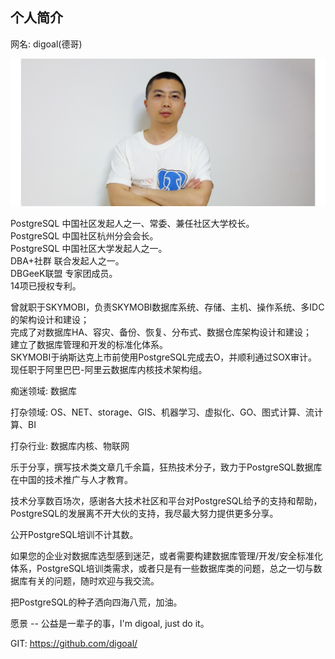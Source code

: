## 个人简介
网名: digoal(德哥)    
  
![pic](digoal.png)  
    
PostgreSQL 中国社区发起人之一、常委、兼任社区大学校长。  
PostgreSQL 中国社区杭州分会会长。  
PostgreSQL 中国社区大学发起人之一。  
DBA+社群 联合发起人之一。  
DBGeeK联盟 专家团成员。  
14项已授权专利。  
  
曾就职于SKYMOBI，负责SKYMOBI数据库系统、存储、主机、操作系统、多IDC的架构设计和建设；  
完成了对数据库HA、容灾、备份、恢复、分布式、数据仓库架构设计和建设；  
建立了数据库管理和开发的标准化体系。  
SKYMOBI于纳斯达克上市前使用PostgreSQL完成去O，并顺利通过SOX审计。  
现任职于阿里巴巴-阿里云数据库内核技术架构组。  
  
痴迷领域: 数据库  
  
打杂领域: OS、NET、storage、GIS、机器学习、虚拟化、GO、图式计算、流计算、BI     
  
打杂行业: 数据库内核、物联网     
  
乐于分享，撰写技术类文章几千余篇，狂热技术分子，致力于PostgreSQL数据库在中国的技术推广与人才教育。  
  
技术分享数百场次，感谢各大技术社区和平台对PostgreSQL给予的支持和帮助，PostgreSQL的发展离不开大伙的支持，我尽最大努力提供更多分享。     
  
公开PostgreSQL培训不计其数。  
  
如果您的企业对数据库选型感到迷茫，或者需要构建数据库管理/开发/安全标准化体系，PostgreSQL培训类需求，或者只是有一些数据库类的问题，总之一切与数据库有关的问题，随时欢迎与我交流。  
  
把PostgreSQL的种子洒向四海八荒，加油。   
  
愿景 -- 公益是一辈子的事，I'm digoal, just do it。  
  
GIT: https://github.com/digoal/   
